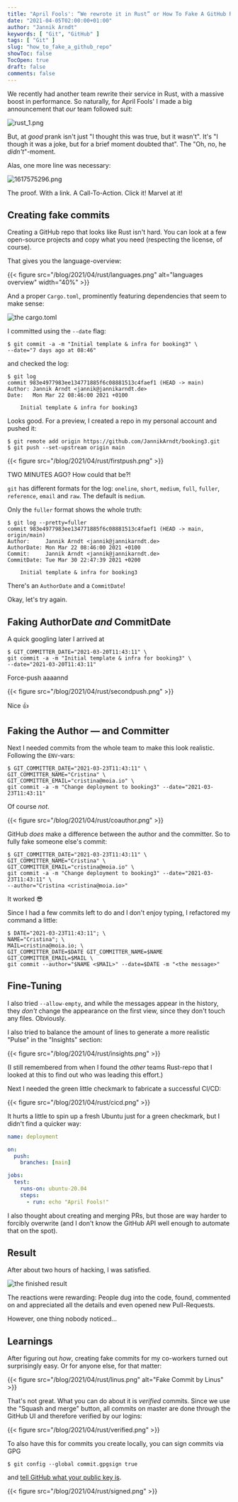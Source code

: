 ```yaml
---
title: "April Fools': “We rewrote it in Rust” or How To Fake A GitHub Repo"
date: "2021-04-05T02:00:00+01:00"
author: "Jannik Arndt"
keywords: [ "Git", "GitHub" ]
tags: [ "Git" ]
slug: "how_to_fake_a_github_repo"
showToc: false
TocOpen: true
draft: false
comments: false
---
```



We recently had another team rewrite their service in Rust, with a massive boost in performance. So naturally, for April Fools' I made a big announcement that _our_ team followed suit:

![rust_1.png](/blog/2021/04/rust/slack1.png)

But, at _good_ prank isn't just "I thought this was true, but it wasn't". It's "I though it was a joke, but for a brief moment doubted that". The "Oh, no, he _didn't_"-moment.

Alas, one more line was necessary:

![1617575296.png](/blog/2021/04/rust/slack2.png)

The proof. With a link. A Call-To-Action. Click it! Marvel at it!

## Creating fake commits

Creating a GitHub repo that looks like Rust isn't hard. You can look at a few open-source projects and copy what you need (respecting the license, of course).

That gives you the language-overview:

{{< figure src="/blog/2021/04/rust/languages.png" alt="languages overview" width="40%" >}}

And a proper `Cargo.toml`, prominently featuring dependencies that seem to make sense:

![the cargo.toml](/blog/2021/04/rust/cargo.png)

I committed using the `--date` flag:

```shell
$ git commit -a -m "Initial template & infra for booking3" \
--date="7 days ago at 08:46" 
```

and checked the log:

```shell
$ git log                                                                               
commit 983e4977983ee134771885f6c08881513c4faef1 (HEAD -> main)
Author: Jannik Arndt <jannik@jannikarndt.de>
Date:   Mon Mar 22 08:46:00 2021 +0100

    Initial template & infra for booking3
```

Looks good. For a preview, I created a repo in my personal account and pushed it:

```shell
$ git remote add origin https://github.com/JannikArndt/booking3.git
$ git push --set-upstream origin main
```


{{< figure src="/blog/2021/04/rust/firstpush.png" >}}

TWO MINUTES AGO? How could that be?!

`git` has different formats for the log: `oneline`, `short`, `medium`, `full`, `fuller`, `reference`, `email` and `raw`. The default is `medium`.

Only the `fuller` format shows the whole truth:

```shell
$ git log --pretty=fuller
commit 983e4977983ee134771885f6c08881513c4faef1 (HEAD -> main, origin/main)
Author:     Jannik Arndt <jannik@jannikarndt.de>
AuthorDate: Mon Mar 22 08:46:00 2021 +0100
Commit:     Jannik Arndt <jannik@jannikarndt.de>
CommitDate: Tue Mar 30 22:47:39 2021 +0200

    Initial template & infra for booking3
```

There's an `AuthorDate` and a `CommitDate`!

Okay, let's try again. 

## Faking AuthorDate _and_ CommitDate

A quick googling later I arrived at

```shell
$ GIT_COMMITTER_DATE="2021-03-20T11:43:11" \
git commit -a -m "Initial template & infra for booking3" \
--date="2021-03-20T11:43:11"
```

Force-push aaaannd


{{< figure src="/blog/2021/04/rust/secondpush.png" >}}

Nice 👍 

## Faking the Author — and Committer

Next I needed commits from the whole team to make this look realistic. Following the `ENV`-vars:

```shell
$ GIT_COMMITTER_DATE="2021-03-23T11:43:11" \
GIT_COMMITTER_NAME="Cristina" \
GIT_COMMITTER_EMAIL="cristina@moia.io" \
git commit -a -m "Change deployment to booking3" --date="2021-03-23T11:43:11"
```

Of course _not_. 

{{< figure src="/blog/2021/04/rust/coauthor.png" >}}

GitHub _does_ make a difference between the author and the committer. So to fully fake someone else's commit:

```shell
$ GIT_COMMITTER_DATE="2021-03-23T11:43:11" \
GIT_COMMITTER_NAME="Cristina" \
GIT_COMMITTER_EMAIL="cristina@moia.io" \
git commit -a -m "Change deployment to booking3" --date="2021-03-23T11:43:11" \
--author="Cristina <cristina@moia.io>"
```

It worked 😎

Since I had a few commits left to do and I don't enjoy typing, I refactored my command a little:

```shell
$ DATE="2021-03-23T11:43:11"; \
NAME="Cristina"; \
MAIL=cristina@moia.io; \
GIT_COMMITTER_DATE=$DATE GIT_COMMITTER_NAME=$NAME GIT_COMMITTER_EMAIL=$MAIL \
git commit --author="$NAME <$MAIL>" --date=$DATE -m "<the message>"
```

## Fine-Tuning

I also tried `--allow-empty`, and while the messages appear in the history, they _don't_ change the appearance on the first view, since they don't touch any files. Obviously.

I also tried to balance the amount of lines to generate a more realistic "Pulse" in the "Insights" section:

{{< figure src="/blog/2021/04/rust/insights.png" >}}


(I still remembered from when I found the _other_ teams Rust-repo that I looked at this to find out who was leading this effort.)

Next I needed the green little checkmark to fabricate a successful CI/CD:

{{< figure src="/blog/2021/04/rust/cicd.png" >}}


It hurts a little to spin up a fresh Ubuntu just for a green checkmark, but I didn't find a quicker way:

```yaml
name: deployment

on:
  push:
    branches: [main]

jobs:
  test:
    runs-on: ubuntu-20.04
    steps:
      - run: echo "April Fools!"
```

I also thought about creating and merging PRs, but those are way harder to forcibly overwrite (and I don't know the GitHub API well enough to automate that on the spot).

## Result

After about two hours of hacking, I was satisfied.

![the finished result](/blog/2021/04/rust/finished.png)

The reactions were rewarding: People dug into the code, found, commented on and appreciated all the details and even opened new Pull-Requests.

However, one thing nobody noticed…

## Learnings

After figuring out _how_, creating fake commits for my co-workers turned out surprisingly easy. Or for anyone else, for that matter:

{{< figure src="/blog/2021/04/rust/linus.png" alt="Fake Commit by Linus" >}}

That's not great. What you can do about it is _verified_ commits. Since we use the "Squash and merge" button, all commits on master are done through the GitHub UI and therefore verified by our logins:

{{< figure src="/blog/2021/04/rust/verified.png" >}}


To also have this for commits you create locally, you can sign commits via GPG

```shell
$ git config --global commit.gpgsign true
```

and [tell GitHub what your public key is](https://docs.github.com/en/github/authenticating-to-github/signing-commits).

{{< figure src="/blog/2021/04/rust/signed.png" >}}

